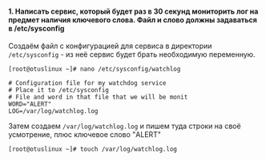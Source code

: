#### 1. Написать сервис, который будет раз в 30 секунд мониторить лог на предмет наличия ключевого слова. Файл и слово должны задаваться в /etc/sysconfig

Cоздаём файл с конфигурацией для сервиса в директории
```/etc/sysconfig``` - из неё сервис будет брать необходимую переменную.

```
[root@otuslinux ~]# nano /etc/sysconfig/watchlog

# Configuration file for my watchdog service
# Place it to /etc/sysconfig
# File and word in that file that we will be monit
WORD="ALERT"
LOG=/var/log/watchlog.log
```
Затем создаем ```/var/log/watchlog.log``` и пишем туда строки на своё усмотрение, плюс ключевое слово "ALERT"

```
[root@otuslinux ~]# touch /var/log/watchlog.log
```